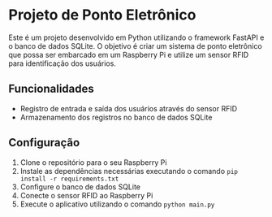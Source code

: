 # Projeto de Ponto Eletrônico

Este é um projeto desenvolvido em Python utilizando o framework FastAPI e o banco de dados SQLite. O objetivo é criar um sistema de ponto eletrônico que possa ser embarcado em um Raspberry Pi e utilize um sensor RFID para identificação dos usuários.

## Funcionalidades

- Registro de entrada e saída dos usuários através do sensor RFID
- Armazenamento dos registros no banco de dados SQLite

## Configuração

1. Clone o repositório para o seu Raspberry Pi
2. Instale as dependências necessárias executando o comando `pip install -r requirements.txt`
3. Configure o banco de dados SQLite
4. Conecte o sensor RFID ao Raspberry Pi
5. Execute o aplicativo utilizando o comando `python main.py`